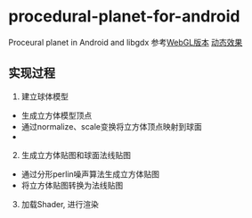 # procedural-planet-for-android
Proceural planet in Android and libgdx
参考[WebGL版本][1]
[动态效果][2]

## 实现过程
1. 建立球体模型
 - 生成立方体模型顶点
 - 通过normalize、scale变换将立方体顶点映射到球面
 - 
2. 生成立方体贴图和球面法线贴图
 - 通过分形perlin噪声算法生成立方体贴图
 - 将立方体贴图转换为法线贴图
3. 加载Shader, 进行渲染
 
 
 [1]:https://github.com/holgerl/procedural-planet
 [2]:https://holgerl.github.io/procedural-planet/
